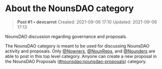 # About the NounsDAO category

<!-- ✦✦✦ POST START ✦✦✦ -->

> **Post #1 • devcarrot**
> Created: 2021-09-06 17:10
> Updated: 2021-09-06 17:13

NounsDAO discussion regarding governance and proposals.

The NounsDAO category is meant to be used for discussing NounsDAO activity and proposals. Only [@Nowners](/groups/nowners), [@NounReps](/groups/nounreps), and [@Nounders](/groups/nounders) are able to post in this top level category. Anyone can create a new proposal in the NounsDAO Proposals ([#nounsdao:nounsdao-proposals](/c/nounsdao/nounsdao-proposals/6)) category.

<!-- ✦✦✦ POST END ✦✦✦ -->

